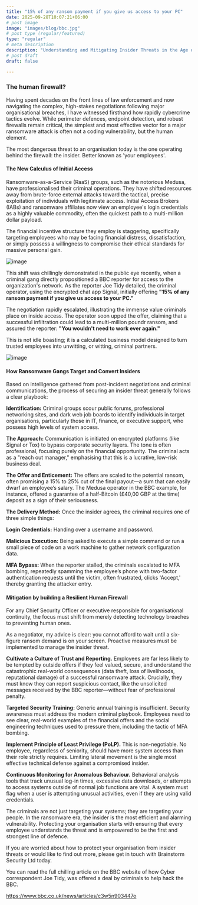 ```yaml
---
title: "15% of any ransom payment if you give us access to your PC"
date: 2025-09-28T10:07:21+06:00
# post image
image: "images/blog/bbc.jpg"
# post type (regular/featured)
type: "regular"
# meta description
description: "Understanding and Mitigating Insider Threats in the Age of Ransomware - Are your employees being targetted?"
# post draft
draft: false

---
```

### The human firewall? 

Having spent decades on the front lines of law enforcement and now navigating the complex, high-stakes negotiations following major organisational breaches, I have witnessed firsthand how rapidly cybercrime tactics evolve. While perimeter defences, endpoint detection, and robust firewalls remain critical, the simplest and most effective vector for a major ransomware attack is often not a coding vulnerability, but the human element.

The most dangerous threat to an organisation today is the one operating behind the firewall: the insider. Better known as 'your employees'.

#### The New Calculus of Initial Access

Ransomware-as-a-Service (RaaS) groups, such as the notorious Medusa, have professionalised their criminal operations. They have shifted resources away from brute-force external attacks toward the tactical, precise exploitation of individuals with legitimate access. Initial Access Brokers (IABs) and ransomware affiliates now view an employee's login credentials as a highly valuable commodity, often the quickest path to a multi-million dollar payload.

The financial incentive structure they employ is staggering, specifically targeting employees who may be facing financial distress, dissatisfaction, or simply possess a willingness to compromise their ethical standards for massive personal gain.

![image](../../images/blog/hacker1.jpg)

This shift was chillingly demonstrated in the public eye recently, when a criminal gang directly propositioned a BBC reporter for access to the organization's network. As the reporter Joe Tidy detailed, the criminal operator, using the encrypted chat app Signal, initially offering **"15% of any ransom payment if you give us access to your PC."**

The negotiation rapidly escalated, illustrating the immense value criminals place on inside access. The operator soon upped the offer, claiming that a successful infiltration could lead to a multi-million poundr ransom, and assured the reporter: **"You wouldn't need to work ever again."**

This is not idle boasting; it is a calculated business model designed to turn trusted employees into unwitting, or witting, criminal partners.

![image](../../images/blog/bbc.jpg)

#### How Ransomware Gangs Target and Convert Insiders

Based on intelligence gathered from post-incident negotiations and criminal communications, the process of securing an insider threat generally follows a clear playbook:

**Identification:** Criminal groups scour public forums, professional networking sites, and dark web job boards to identify individuals in target organisations, particularly those in IT, finance, or executive support, who possess high levels of system access.

**The Approach:** Communication is initiated on encrypted platforms (like Signal or Tox) to bypass corporate security layers. The tone is often professional, focusing purely on the financial opportunity. The criminal acts as a "reach out manager," emphasising that this is a lucrative, low-risk business deal.

**The Offer and Enticement:** The offers are scaled to the potential ransom, often promising a 15% to 25% cut of the final payout—a sum that can easily dwarf an employee’s salary. The Medusa operator in the BBC example, for instance, offered a guarantee of a half-Bitcoin (£40,00 GBP at the time) deposit as a sign of their seriousness.

**The Delivery Method:** Once the insider agrees, the criminal requires one of three simple things:

**Login Credentials:** Handing over a username and password.

**Malicious Execution:** Being asked to execute a simple command or run a small piece of code on a work machine to gather network configuration data.

**MFA Bypass:** When the reporter stalled, the criminals escalated to MFA bombing, repeatedly spamming the employee’s phone with two-factor authentication requests until the victim, often frustrated, clicks 'Accept,' thereby granting the attacker entry.

#### Mitigation by building a Resilient Human Firewall

For any Chief Security Officer or executive responsible for organisational continuity, the focus must shift from merely detecting technology breaches to preventing human ones.

As a negotiator, my advice is clear: you cannot afford to wait until a six-figure ransom demand is on your screen. Proactive measures must be implemented to manage the insider threat.

**Cultivate a Culture of Trust and Reporting.** Employees are far less likely to be tempted by outside offers if they feel valued, secure, and understand the catastrophic real-world consequences (data theft, loss of livelihoods, reputational damage) of a successful ransomware attack. Crucially, they must know they can report suspicious contact, like the unsolicited messages received by the BBC reporter—without fear of professional penalty.

**Targeted Security Training:** Generic annual training is insufficient. Security awareness must address the modern criminal playbook. Employees need to see clear, real-world examples of the financial offers and the social engineering techniques used to pressure them, including the tactic of MFA bombing.

**Implement Principle of Least Privilege (PoLP).** This is non-negotiable. No employee, regardless of seniority, should have more system access than their role strictly requires. Limiting lateral movement is the single most effective technical defense against a compromised insider.

**Continuous Monitoring for Anomalous Behaviour.** Behavioral analysis tools that track unusual log-in times, excessive data downloads, or attempts to access systems outside of normal job functions are vital. A system must flag when a user is attempting unusual activities, even if they are using valid credentials.


The criminals are not just targeting your systems; they are targeting your people. In the ransomware era, the insider is the most efficient and alarming vulnerability. Protecting your organisation starts with ensuring that every employee understands the threat and is empowered to be the first and strongest line of defence.


If you are worried about how to protect your organisation from insider threats or would like to find out more, please get in touch with Brainstorm Security Ltd today. 

You can read the full chilling article on the BBC website of how Cyber correspondent Joe Tidy, was offered a deal by criminals to help hack the BBC.


 https://www.bbc.co.uk/news/articles/c3w5n903447o 